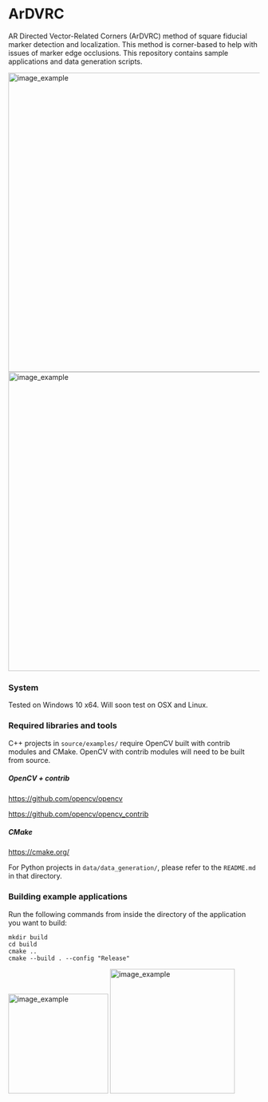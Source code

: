 

# ArDVRC

AR Directed Vector-Related Corners (ArDVRC) method of square fiducial marker detection and localization. This method is corner-based to help with issues of marker edge occlusions. This repository contains sample applications and data generation scripts.

<img src="http://graphics.ucdenver.edu/img/ardvrc_image_example.png" alt="image_example" width="600" />

<img src="http://graphics.ucdenver.edu/img/ardvrc_video_example.gif" alt="image_example" width="600" />

### System

Tested on Windows 10 x64. Will soon test on OSX and Linux.

### Required libraries and tools

C++ projects in `source/examples/` require OpenCV built with contrib modules and CMake. OpenCV with contrib modules will need to be built from source.

##### OpenCV + contrib

https://github.com/opencv/opencv

https://github.com/opencv/opencv_contrib

##### CMake

https://cmake.org/

For Python projects in `data/data_generation/`, please refer to the `README.md` in that directory.

### Building example applications

Run the following commands from inside the directory of the application you want to build:
```
mkdir build
cd build
cmake ..
cmake --build . --config "Release"
```

<img src="http://graphics.ucdenver.edu/img/cgvr_lab_black.png" alt="image_example" width="200" />

<img src="http://graphics.ucdenver.edu/img/cu_denver_logo.jpg" alt="image_example" width="250" />

